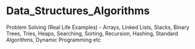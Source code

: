 # Data_Structures_Algorithms
Problem Solving (Real Life Examples) - Arrays, Linked Lists, Stacks, Binary Trees, Tries, Heaps, Searching, Sorting, Recursion, Hashing, Standard Algorithms, Dynamic Programming etc
